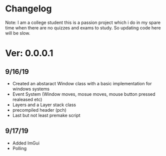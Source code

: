 # Changelog #

Note: I am a college student this is a passion project which i do in my spare time when there are no quizzes and exams to study. So updating code here will be slow.

# Ver: 0.0.0.1 #

## 9/16/19
- Created an abstaract Window class with a basic implementation for windows systems
- Event System (Window moves, mosue moves, mouse button pressed realeased etc)
- Layers and a Layer stack class
- precompiled header (pch)
- Last but not least premake script

## 9/17/19 ##
- Added ImGui
- Polling